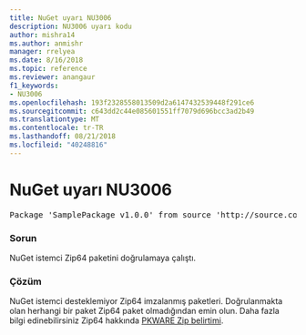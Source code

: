 ```yaml
---
title: NuGet uyarı NU3006
description: NU3006 uyarı kodu
author: mishra14
ms.author: anmishr
manager: rrelyea
ms.date: 8/16/2018
ms.topic: reference
ms.reviewer: anangaur
f1_keywords:
- NU3006
ms.openlocfilehash: 193f2328558013509d2a6147432539448f291ce6
ms.sourcegitcommit: c643dd2c44e085601551ff7079d696bcc3ad2b49
ms.translationtype: MT
ms.contentlocale: tr-TR
ms.lasthandoff: 08/21/2018
ms.locfileid: "40248816"
---
```

# <a name="nuget-warning-nu3006"></a>NuGet uyarı NU3006

<pre>Package 'SamplePackage v1.0.0' from source 'http://source.com/index.json': Signed Zip64 packages are not supported.</pre>

### <a name="issue"></a>Sorun

NuGet istemci Zip64 paketini doğrulamaya çalıştı.


### <a name="solution"></a>Çözüm

NuGet istemci desteklemiyor Zip64 imzalanmış paketleri. Doğrulanmakta olan herhangi bir paket Zip64 paket olmadığından emin olun. Daha fazla bilgi edinebilirsiniz Zip64 hakkında [PKWARE Zip belirtimi](https://pkware.cachefly.net/webdocs/casestudies/APPNOTE.TXT).


